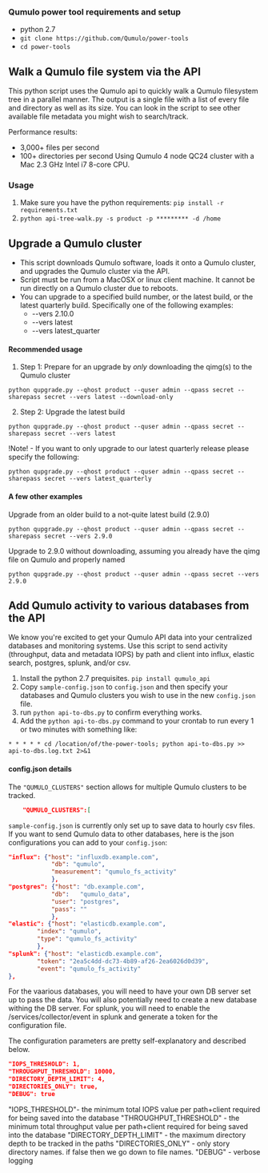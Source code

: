 ### Qumulo power tool requirements and setup
* python 2.7
* `git clone https://github.com/Qumulo/power-tools`
* `cd power-tools`


## Walk a Qumulo file system via the API

This python script uses the Qumulo api to quickly walk a Qumulo filesystem tree in a parallel manner. The output is a single file with a list of every file and directory as well as its size. You can look in the script to see other available file metadata you might wish to search/track.

Performance results: 
* 3,000+ files per second
* 100+ directories per second
Using Qumulo 4 node QC24 cluster with a Mac 2.3 GHz Intel i7 8-core CPU.

### Usage
1. Make sure you have the python requirements: `pip install -r requirements.txt`
2. `python api-tree-walk.py -s product -p ********* -d /home`


## Upgrade a Qumulo cluster

* This script downloads Qumulo software, loads it onto a Qumulo cluster, and upgrades the Qumulo cluster via the API.
* Script must be run from a MacOSX or linux client machine. It cannot be run directly on a Qumulo cluster due to reboots.
* You can upgrade to a specified build number, or the latest build, or the latest quarterly build. Specifically one of the following examples:
  * --vers 2.10.0
  * --vers latest
  * --vers latest_quarter

#### Recommended usage

1. Step 1: Prepare for an upgrade by *only* downloading the qimg(s) to the Qumulo cluster

`python qupgrade.py --qhost product --quser admin --qpass secret --sharepass secret --vers latest --download-only`

2. Step 2: Upgrade the latest build

`python qupgrade.py --qhost product --quser admin --qpass secret --sharepass secret --vers latest`

!Note! - If you want to only upgrade to our latest quarterly release please specify the following:

`python qupgrade.py --qhost product --quser admin --qpass secret --sharepass secret --vers latest_quarterly`

#### A few other examples

Upgrade from an older build to a not-quite latest build (2.9.0)

`python qupgrade.py --qhost product --quser admin --qpass secret --sharepass secret --vers 2.9.0`

Upgrade to 2.9.0 without downloading, assuming you already have the qimg file on Qumulo and properly named

`python qupgrade.py --qhost product --quser admin --qpass secret --vers 2.9.0`


## Add Qumulo activity to various databases from the API

We know you're excited to get your Qumulo API data into your centralized databases and monitoring systems. Use this script to send activity (throughput, data and metadata IOPS) by path and client into influx, elastic search, postgres, splunk, and/or csv.

1. Install the python 2.7 prequisites. `pip install qumulo_api`
2. Copy `sample-config.json` to `config.json` and then specify your databases and Qumulo clusters you wish to use in the new `config.json` file.
3. run `python api-to-dbs.py` to confirm everything works.
4. Add the `python api-to-dbs.py` command to your crontab to run every 1 or two minutes with something like:

`* * * * * cd /location/of/the-power-tools; python api-to-dbs.py >> api-to-dbs.log.txt 2>&1`


#### config.json details

The `"QUMULO_CLUSTERS"` section allows for multiple Qumulo clusters to be tracked.
```json
    "QUMULO_CLUSTERS":[
```

`sample-config.json` is currently only set up to save data to hourly csv files. If you want to send Qumulo data to other databases, here is the json configurations you can add to your `config.json`:

```json
"influx": {"host": "influxdb.example.com",
            "db": "qumulo",
            "measurement": "qumulo_fs_activity"
            },
"postgres": {"host": "db.example.com",
            "db":   "qumulo_data",
            "user": "postgres",
            "pass": ""
            },
"elastic": {"host": "elasticdb.example.com",
        "index": "qumulo",
        "type": "qumulo_fs_activity"
        },
"splunk": {"host": "elasticdb.example.com",
        "token": "2ea5c4dd-dc73-4b89-af26-2ea6026d0d39",
        "event": "qumulo_fs_activity"
},
```
For the vaarious databases, you will need to have your own DB server set up to pass the data. You will also potentially need to create a new database withing the DB server. For splunk, you will need to enable the /services/collector/event in splunk and generate a token for the configuration file.


The configuration parameters are pretty self-explanatory and described below.

```json
"IOPS_THRESHOLD": 1,
"THROUGHPUT_THRESHOLD": 10000, 
"DIRECTORY_DEPTH_LIMIT": 4,
"DIRECTORIES_ONLY": true,
"DEBUG": true
```

"IOPS_THRESHOLD"- the minimum total IOPS value per path+client required for being saved into the database
"THROUGHPUT_THRESHOLD" - the minimum total throughput value per path+client required for being saved into the database
"DIRECTORY_DEPTH_LIMIT" - the maximum directory depth to be tracked in the paths
"DIRECTORIES_ONLY" - only story directory names. if false then we go down to file names.
"DEBUG" - verbose logging